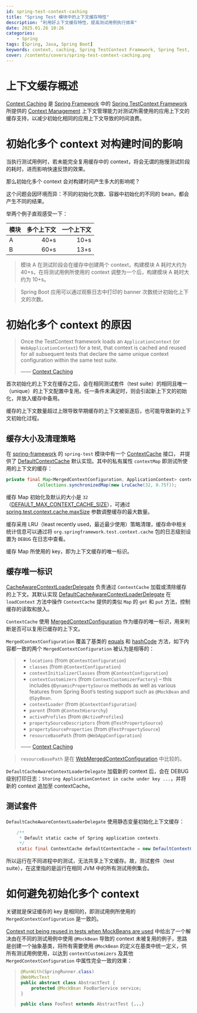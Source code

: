 ```yaml
---
id: spring-test-context-caching
title: "Spring Test 模块中的上下文缓存特性"
description: "利用好上下文缓存特性，提高测试用例执行效率"
date: 2025.01.26 10:26
categories:
    - Spring
tags: [Spring, Java, Spring Boot]
keywords: context, caching, Spring TestContext Framework, Spring Test, Spring Boot, Java
cover: /contents/covers/spring-test-context-caching.png
---
```


# 上下文缓存概述

[Context Caching][cc] 是 [Spring Framework](https://spring.io/projects/spring-framework) 中的 [Spring TestContext Framework](https://docs.spring.io/spring-framework/reference/testing/testcontext-framework.html) 所提供的 [Context Management](https://docs.spring.io/spring-framework/reference/testing/testcontext-framework/ctx-management.html) 上下文管理能力对测试所需使用的应用上下文的缓存支持，以减少初始化相同的应用上下文导致的时间浪费。


# 初始化多个 context 对构建时间的影响

当执行测试用例时，若未能完全复用缓存中的 context，将会无谓的拖慢测试阶段的耗时，进而影响快速反馈的效果。

那么初始化多个 context 会对构建时间产生多大的影响呢？

这个问题会因环境而异：不同的初始化次数、容器中初始化的不同的 bean，都会产生不同的结果。

举两个例子直观感受一下：

|模块|多个上下文|一个上下文|
|:---|-------:|-------:|
| A | 40+s | 10+s |
| B | 60+s | 13+s |

> 模块 A 在测试阶段会在缓存中创建两个 context，构建模块 A 耗时大约为 40+s，在将测试用例所使用的 context 调整为一个后，构建模块 A 耗时大约为 10+s。

> Spring Boot 应用可以通过观察日志中打印的 banner 次数统计初始化上下文的次数。


# 初始化多个 context 的原因

> Once the TestContext framework loads an `ApplicationContext` (or `WebApplicationContext`) for a test, that context is cached and reused for all subsequent tests that declare the same unique context configuration within the same test suite.
>
> —— [Context Caching][cc]

首次初始化的上下文在缓存之后，会在相同测试套件（test suite）的相同且唯一（unique）的上下文配置中复用。任一条件未满足时，则会引起新上下文的初始化，并放入缓存中备用。

缓存的上下文数量超过上限导致早期缓存的上下文被驱逐后，也可能导致新的上下文初始化过程。

## 缓存大小及清理策略

在 [spring-framework](https://github.com/spring-projects/spring-framework) 的 `spring-test` 模块中有一个 [ContextCache](https://github.com/spring-projects/spring-framework/blob/main/spring-test/src/main/java/org/springframework/test/context/cache/ContextCache.java) 接口， 并提供了 [DefaultContextCache](https://github.com/spring-projects/spring-framework/blob/main/spring-test/src/main/java/org/springframework/test/context/cache/DefaultContextCache.java) 默认实现。其中的私有属性 `contextMap` 即测试所使用的上下文的缓存：

```java
private final Map<MergedContextConfiguration, ApplicationContext> contextMap =
            Collections.synchronizedMap(new LruCache(32, 0.75f));
```

缓存 Map 初始化及默认的大小是 `32`（[DEFAULT_MAX_CONTEXT_CACHE_SIZE](https://github.com/spring-projects/spring-framework/blob/001ccca5e6a3eee2b3e71bf57421762915da2d9e/spring-test/src/main/java/org/springframework/test/context/cache/ContextCache.java#L67C6-L67C36)），可通过 [spring.test.context.cache.maxSize](https://github.com/spring-projects/spring-framework/blob/001ccca5e6a3eee2b3e71bf57421762915da2d9e/spring-test/src/main/java/org/springframework/test/context/cache/ContextCache.java#L80C49-L80C82) 参数调整缓存的最大数量。

缓存采用 LRU（least recently used，最近最少使用）策略清理，缓存命中相关统计信息可以通过将 `org.springframework.test.context.cache` 包的日志级别设置为 `DEBUG` 在日志中查看。

缓存 Map 所使用的 key，即为上下文缓存的唯一标识。

## 缓存唯一标识

[CacheAwareContextLoaderDelegate](https://github.com/spring-projects/spring-framework/blob/main/spring-test/src/main/java/org/springframework/test/context/CacheAwareContextLoaderDelegate.java) 负责通过 `ContextCache` 加载或清除缓存的上下文。其默认实现 [DefaultCacheAwareContextLoaderDelegate](https://github.com/spring-projects/spring-framework/blob/main/spring-test/src/main/java/org/springframework/test/context/cache/DefaultCacheAwareContextLoaderDelegate.java) 在 `loadContext` 方法中操作 `ContextCache` 提供的类似 `Map` 的 `get` 和 `put` 方法，控制缓存的读取和放入。

`ContextCache` 使用 [MergedContextConfiguration](https://github.com/spring-projects/spring-framework/blob/main/spring-test/src/main/java/org/springframework/test/context/MergedContextConfiguration.java) 作为缓存的唯一标识，用来判断是否可以复用已缓存的上下文。

`MergedContextConfiguration` 覆盖了基类的 [equals](https://github.com/spring-projects/spring-framework/blob/001ccca5e6a3eee2b3e71bf57421762915da2d9e/spring-test/src/main/java/org/springframework/test/context/MergedContextConfiguration.java#L486-L531) 和 [hashCode](https://github.com/spring-projects/spring-framework/blob/001ccca5e6a3eee2b3e71bf57421762915da2d9e/spring-test/src/main/java/org/springframework/test/context/MergedContextConfiguration.java#L539-L550) 方法，如下内容都一致的两个 `MergedContextConfiguration` 被认为是相等的：

> - `locations` (from `@ContextConfiguration`)
> - `classes` (from `@ContextConfiguration`)
> - `contextInitializerClasses` (from `@ContextConfiguration`)
> - `contextCustomizers` (from `ContextCustomizerFactory`) – this includes `@DynamicPropertySource` methods as well as various features from Spring Boot’s testing support such as `@MockBean` and `@SpyBean`.
> - `contextLoader` (from `@ContextConfiguration`)
> - `parent` (from `@ContextHierarchy`)
> - `activeProfiles` (from `@ActiveProfiles`)
> - `propertySourceDescriptors` (from `@TestPropertySource`)
> - `propertySourceProperties` (from `@TestPropertySource`)
> - `resourceBasePath` (from `@WebAppConfiguration`)
> 
> —— [Context Caching][cc]

> `resourceBasePath` 是在 [WebMergedContextConfiguration](https://github.com/spring-projects/spring-framework/blob/main/spring-test/src/main/java/org/springframework/test/context/web/WebMergedContextConfiguration.java) 中比较的。

`DefaultCacheAwareContextLoaderDelegate` 加载新的 context 后，会在 DEBUG 级别打印日志：`Storing ApplicationContext in cache under key ...`，并将新的 context 追加至 contextCache。


## 测试套件

`DefaultCacheAwareContextLoaderDelegate` 使用静态变量初始化上下文缓存：

```java
    /**
     * Default static cache of Spring application contexts.
     */
    static final ContextCache defaultContextCache = new DefaultContextCache();
```

所以运行在不同进程中的测试，无法共享上下文缓存。故，测试套件（test suite），在这里指的是运行在相同 JVM 中的所有测试用例集合。


# 如何避免初始化多个 context

关键就是保证缓存的 key 是相同的，即测试用例所使用的 `MergedContextConfiguration` 是一致的。

[Context not being reused in tests when MockBeans are used](https://github.com/spring-projects/spring-boot/issues/7174) 中给出了一个解决由在不同的测试用例中使用 `@MockBean` 导致的 context 未被复用的例子，思路是创建一个抽象基类，将所有需要使用 `@MockBean` 的定义在基类中统一定义，供所有测试用例使用，以达到 `contextCustomizers` 及其他 `MergedContextConfiguration` 中属性完全一致的效果：

> ```java
> @RunWith(SpringRunner.class)
> @WebMvcTest
> public abstract class AbstractTest {
>     protected @MockBean FooBarService service;
> }
> 
> public class FooTest extends AbstractTest {...}
> ```


[cc]: https://docs.spring.io/spring-framework/reference/testing/testcontext-framework/ctx-management/caching.html